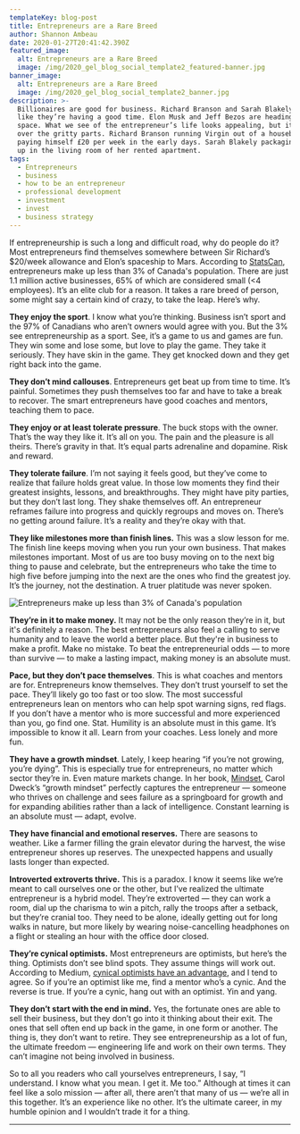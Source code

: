 ```yaml
---
templateKey: blog-post
title: Entrepreneurs are a Rare Breed
author: Shannon Ambeau
date: 2020-01-27T20:41:42.390Z
featured_image:
  alt: Entrepreneurs are a Rare Breed
  image: /img/2020_gel_blog_social_template2_featured-banner.jpg
banner_image:
  alt: Entrepreneurs are a Rare Breed
  image: /img/2020_gel_blog_social_template2_banner.jpg
description: >-
  Billionaires are good for business. Richard Branson and Sarah Blakely look
  like they’re having a good time. Elon Musk and Jeff Bezos are heading into
  space. What we see of the entrepreneur’s life looks appealing, but it skips
  over the gritty parts. Richard Branson running Virgin out of a houseboat
  paying himself £20 per week in the early days. Sarah Blakely packaging Spanx
  up in the living room of her rented apartment. 
tags:
  - Entrepreneurs
  - business
  - how to be an entrepreneur
  - professional development
  - investment
  - invest
  - business strategy
---
```

If entrepreneurship is such a long and difficult road, why do people do it? Most entrepreneurs find themselves somewhere between Sir Richard’s $20/week allowance and Elon’s spaceship to Mars. According to [StatsCan](https://www150.statcan.gc.ca/n1/daily-quotidien/191113/dq191113c-eng.htm), entrepreneurs make up less than 3% of Canada's population. There are just 1.1 million active businesses, 65% of which are considered small (<4 employees). It’s an elite club for a reason. It takes a rare breed of person, some might say a certain kind of crazy, to take the leap. Here’s why.

**They enjoy the sport**. I know what you’re thinking. Business isn’t sport and the 97% of Canadians who aren’t owners would agree with you. But the 3% see entrepreneurship as a sport. See, it’s a game to us and games are fun. They win some and lose some, but love to play the game. They take it seriously.  They have skin in the game. They get knocked down and they get right back into the game.

**They don’t mind callouses**. Entrepreneurs get beat up from time to time. It’s painful. Sometimes they push themselves too far and have to take a break to recover. The smart entrepreneurs have good coaches and mentors, teaching them to pace.

**They enjoy or at least tolerate pressure**. The buck stops with the owner. That’s the way they like it. It’s all on you. The pain and the pleasure is all theirs. There’s gravity in that. It’s equal parts adrenaline and dopamine. Risk and reward. 

**They tolerate failure**. I’m not saying it feels good, but they’ve come to realize that failure holds great value. In those low moments they find their greatest insights, lessons, and breakthroughs. They might have pity parties, but they don’t last long. They shake themselves off. An entrepreneur reframes failure into progress and quickly regroups and moves on. There’s no getting around failure. It’s a reality and they’re okay with that. 

**They like milestones more than finish lines.** This was a slow lesson for me. The finish line keeps moving when you run your own business. That makes milestones important. Most of us are too busy moving on to the next big thing to pause and celebrate, but the entrepreneurs who take the time to high five before jumping into the next are the ones who find the greatest joy. It’s the journey, not the destination. A truer platitude was never spoken.

![Entrepreneurs make up less than 3% of Canada's population](/img/2020_gel_blog_entrepenuers_banner.jpg "Entrepreneurs make up less than 3% of Canada's population")

**They’re in it to make money.** It may not be the only reason they’re in it, but it's definitely a reason. The best entrepreneurs also feel a calling to serve humanity and to leave the world a better place. But they're in business to make a profit. Make no mistake. To beat the entrepreneurial odds — to more than survive — to make a lasting impact, making money is an absolute must.

**Pace, but they don’t pace themselves**. This is what coaches and mentors are for. Entrepreneurs know themselves. They don’t trust yourself to set the pace. They’ll likely go too fast or too slow. The most successful entrepreneurs lean on mentors who can help spot warning signs, red flags. If you don’t have a mentor who is more successful and more experienced than you, go find one. Stat. Humility is an absolute must in this game. It’s impossible to know it all. Learn from your coaches. Less lonely and more fun.

**They have a growth mindset**. Lately, I keep hearing “if you’re not growing, you’re dying”. This is especially true for entrepreneurs, no matter which sector they’re in. Even mature markets change. In her book, [Mindset](https://www.amazon.ca/Mindset-Psychology-Carol-S-Dweck/dp/0345472322), Carol Dweck’s “growth mindset” perfectly captures the entrepreneur —  someone who thrives on challenge and sees failure as a springboard for growth and for expanding abilities rather than a lack of intelligence. Constant learning is an absolute must — adapt, evolve.

**They have financial and emotional reserves.** There are seasons to weather. Like a farmer filling the grain elevator during the harvest, the wise entrepreneur shores up reserves. The unexpected happens and usually lasts longer than expected. 

**Introverted extroverts thrive.** This is a paradox. I know it seems like we’re meant to call ourselves one or the other, but I’ve realized the ultimate entrepreneur is a hybrid model. They’re extroverted — they can work a room, dial up the charisma to win a pitch, rally the troops after a setback, but they’re cranial too. They need to be alone, ideally getting out for long walks in nature, but more likely by wearing noise-cancelling headphones on a flight or stealing an hour with the office door closed. 

**They’re cynical optimists.** Most entrepreneurs are optimists, but here’s the thing. Optimists don’t see blind spots. They assume things will work out. According to Medium, [cynical optimists have an advantage](https://medium.com/swlh/why-the-best-entrepreneurs-are-cynical-optimists-7382cb053ab3), and I tend to agree. So if you’re an optimist like me, find a mentor who’s a cynic. And the reverse is true. If you’re a cynic, hang out with an optimist. Yin and yang. 

**They don’t start with the end in mind.** Yes, the fortunate ones are able to sell their business, but they don’t go into it thinking about their exit.  The ones that sell often end up back in the game, in one form or another. The thing is, they don’t want to retire. They see entrepreneurship as a lot of fun, the ultimate freedom — engineering life and work on their own terms. They can’t imagine not being involved in business.

So to all you readers who call yourselves entrepreneurs, I say, “I understand. I know what you mean. I get it. Me too.” Although at times it can feel like a solo mission — after all, there aren’t that many of us — we’re all in this together. It’s an experience like no other. It’s the ultimate career, in my humble opinion and I wouldn’t trade it for a thing. 

- - -
